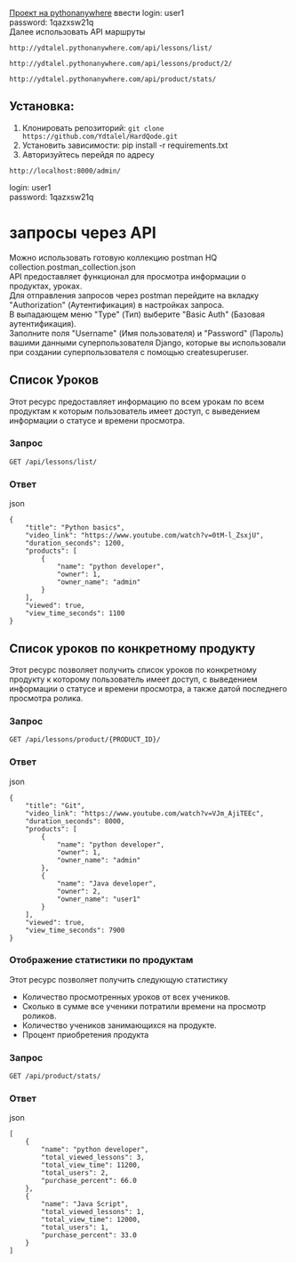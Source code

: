 [Проект на pythonanywhere](http://ydtalel.pythonanywhere.com/admin/)
ввести login: user1  
password: 1qazxsw21q  
Далее использовать API маршруты
```
http://ydtalel.pythonanywhere.com/api/lessons/list/
```
```
http://ydtalel.pythonanywhere.com/api/lessons/product/2/
````
```
http://ydtalel.pythonanywhere.com/api/product/stats/
```

## Установка:

1. Клонировать репозиторий: ```git clone https://github.com/Ydtalel/HardQode.git```
2. Установить зависимости: pip install -r requirements.txt
3. Авторизуйтесь перейдя по адресу
```
http://localhost:8000/admin/
```
login: user1  
password: 1qazxsw21q
# запросы через API
Можно использовать готовую коллекцию postman HQ collection.postman_collection.json  
API предоставляет функционал для просмотра информации о продуктах, уроках.  
Для отправления запросов через postman перейдите на вкладку "Authorization" (Аутентификация) в настройках запроса.  
В выпадающем меню "Type" (Тип) выберите "Basic Auth" (Базовая аутентификация).  
Заполните поля "Username" (Имя пользователя) и "Password" (Пароль) вашими данными суперпользователя Django, которые вы использовали при создании суперпользователя с помощью createsuperuser.

## Список Уроков

Этот ресурс предоставляет информацию по всем урокам по всем продуктам к которым пользователь имеет доступ, с выведением информации о статусе и времени просмотра.
### Запрос

```
GET /api/lessons/list/
```
### Ответ

json
```
{
    "title": "Python basics",
    "video_link": "https://www.youtube.com/watch?v=0tM-l_ZsxjU",
    "duration_seconds": 1200,
    "products": [
        {
            "name": "python developer",
            "owner": 1,
            "owner_name": "admin"
        }
    ],
    "viewed": true,
    "view_time_seconds": 1100
}
```
## Список уроков по конкретному продукту

Этот ресурс позволяет получить список уроков по конкретному продукту к которому пользователь имеет доступ, с выведением информации о статусе и времени просмотра, а также датой последнего просмотра ролика.

### Запрос

```
GET /api/lessons/product/{PRODUCT_ID}/
```

### Ответ

json
```
{
    "title": "Git",
    "video_link": "https://www.youtube.com/watch?v=VJm_AjiTEEc",
    "duration_seconds": 8000,
    "products": [
        {
            "name": "python developer",
            "owner": 1,
            "owner_name": "admin"
        },
        {
            "name": "Java developer",
            "owner": 2,
            "owner_name": "user1"
        }
    ],
    "viewed": true,
    "view_time_seconds": 7900
}
```
### Отображение статистики по продуктам

Этот ресурс позволяет получить следующую статистику
- Количество просмотренных уроков от всех учеников.
- Сколько в сумме все ученики потратили времени на просмотр роликов.
- Количество учеников занимающихся на продукте.
- Процент приобретения продукта

### Запрос
```
GET /api/product/stats/
```
### Ответ

json
```
[
    {
        "name": "python developer",
        "total_viewed_lessons": 3,
        "total_view_time": 11200,
        "total_users": 2,
        "purchase_percent": 66.0
    },
    {
        "name": "Java Script",
        "total_viewed_lessons": 1,
        "total_view_time": 12000,
        "total_users": 1,
        "purchase_percent": 33.0
    }
]
```

